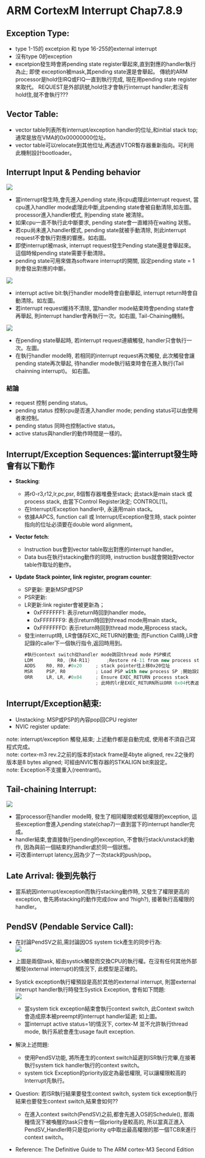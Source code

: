 # ARM CortexM Interrupt Chap7.8.9

## Exception Type:
*  type 1-15的 excetpion 和 type 16-255的external interrupt  
*  沒有type 0的exception  
*  excetpion發生時會將pending state register舉起來,直到對應的handler執行為止; 即使 exception被mask,其pending state還是會舉起。 傳統的ARM processor是hold住IRQ或FIQ一直到執行完成, 現在用pending state register來取代。 REQUEST是外部訊號,hold住才會執行interrupt handler;若沒有hold住,就不會執行???

## Vector Table:  
*  vector table列表所有interrupt/exception handler的位址,和initial stack top; 通常是放在VMA的0x00000000位址。  
*  vector table可以relocate到其他位址,再透過VTOR暫存器重新指向。可利用此機制設計bootloader。  

## Interrupt Input & Pending behavior  
![](https://github.com/sammiiT/Study-Report/blob/master/picture/InterruptPendingBehavior.PNG)  
*  當interrupt發生時,會先進入pending state,待cpu處理此interrupt request, 當cpu進入handller mode處理此中斷,此pending state會被自動清除,如左圖。processor進入handler模式, 則pending state 被清除。  
*  如果cpu一直不執行此中斷要求, pending state會一直維持在waiting 狀態。  
*  若cpu尚未進入handler模式, pending state就被手動清除, 則此interrupt request不會執行對應的響應。如右圖。  
*  即使interrupt被mask, interrupt request發生Pending state還是會舉起來。這個時候pending state需要手動清除。  
*  pending state可用來做為software interrupt的開關, 設定pending state = 1則會發出對應的中斷。  

![](https://github.com/sammiiT/Study-Report/blob/master/picture/InterruptPendingBehavior2.png)  
*  interrupt active bit:執行handler mode時會自動舉起, interrupt return時會自動清除。如左圖。  
*  若interrupt request維持不清除, 當handler mode結束時會pending state會再舉起, 則interrupt handler會再執行一次。如右圖, Tail-Chaining機制。  

![](https://github.com/sammiiT/Study-Report/blob/master/picture/InterruptPendingBehavior3.png)  
*  在pending state舉起時, 若interrupt request連續觸發, handler只會執行一次。左圖。  
*  在執行handler mode時, 若相同的interrupt request再次觸發, 此次觸發會讓pending state再次舉起, 待handler mode執行結束時會在進入執行(Tail chainning interrupt)。 如右圖。

### 結論
*  request 控制 pending status。  
*  pending status 控制cpu是否進入handler mode; pending status可以由使用者來控制。 
*  pending status 同時也控制active status。  
*  active status與handler的動作時間是一樣的。

## Interrupt/Exception Sequences:當interrupt發生時會有以下動作  
* **Stacking**:   
    * 將r0-r3,r12,lr,pc,psr, 8個暫存器堆疊至stack; 此stack是main stack 或 process stack, 由當下Control Register決定; CONTROL[1]。  
    * 在Interrupt/Exception handler中, 永遠用main stack。
    * 依據AAPCS, function call 或 Interrupt/Exception發生時, stack pointer指向的位址必須要在double word alignment。

* **Vector fetch**:  
    * Instruction bus會到vector table取出對應的interrupt handler。  
    * Data bus在執行stacking動作的同時, instruction bus就會開始對vector table作取址的動作。  
 
* **Update Stack pointer, link register, program counter**:  
    * SP更新: 更新MSP或PSP  
    * PSR更新:  
    * LR更新:link register會被更新為；  
        * 0xFFFFFFF1: 表示return時回到handler mode。  
        * 0xFFFFFFF9: 表示return時回到thread mode用main stack。  
        * 0xFFFFFFFD: 表示return時回到thread mode,用process stack。  
    * 發生interrupt時, LR會儲存EXC_RETURN的數值; 而Function Call時,LR會記錄的caller下一個執行指令,返回時用到。  
		```as  
		#執行context switch從handler mode跳回thread mode PSP模式  
		LDM			R0, {R4-R11}      ;Restore r4-11 from new process stack  
		ADDS    R0, R0, #0x20     ; stack pointer往上移0x20位址  
		MSR     PSP, R0           ; Load PSP with new process SP ;開始設定新process的stack pointer指向  
		ORR     LR, LR, #0x04     ; Ensure EXEC_RETURN process stack  
		                          ; 此時的lr是EXEC_RETURN所以ORR 0x04代表返回PSP(process stack pointer)
		```
## Interrupt/Exception結束:
* Unstacking: MSP或PSP的內容pop回CPU register  
* NVIC register update:  
    
note: interrupt/exception 觸發,結束; 上述動作都是自動完成, 使用者不須自己寫程式完成。  
note: cortex-m3 rev.2之前的版本的stack frame是4byte aligned, rev.2之後的版本是8 bytes aligned; 可經由NVIC暫存器的STKALIGN bit來設定。  
note: Exception不支援重入(reentrant)。  

## Tail-chaining Interrupt:  
![](https://github.com/sammiiT/Study-Report/blob/master/picture/Tail-Chaining.PNG)
* 當processor在handler mode時, 發生了相同權限或較低權限的exception, 這些exception會進入pending state(chap7)一直到當下的interrupt handler完成。   
* handler結束,會直接執行pending的exception, 不會執行stack/unstack的動作, 因為與前一個結束的handler處於同一個狀態。
* 可改善interrupt latency,因為少了一次stack的push/pop。

## Late Arrival: 後到先執行  
*  當系統因interrupt/exception而執行stacking動作時, 又發生了權限更高的exception, 會先將stacking的動作完成(low and ?high?), 接著執行高權限的handler。  

## PendSV (Pendable Service Call):  
*	在討論PendSV之前,需討論因OS system tick產生的同步行為:  
![](https://github.com/sammiiT/Study-Report/blob/master/picture/SystickContextSwitch.PNG)   
*	上圖是兩個task, 經由systick觸發而交換CPU的執行權。在沒有任何其他外部觸發(external interrupt)的情況下, 此模型是正確的。  
*	Systick exception執行權預設是高於其他的external interrupt, 則當external interrupt handler執行時發生Systick Exception, 會有如下問題:  
![](https://github.com/sammiiT/Study-Report/blob/master/picture/ProblemContextSwIRQ.PNG)
	*	當system tick exception結束會執行context switch, 此Context switch會造成原本被preempt的interrupt handler延遲; 如上圖。  
	*	當interrupt active status=1的情況下, cortex-M 並不允許執行thread mode, 執行系統會產生usage fault exception.  

*	解決上述問題:  
	*	使用PendSV功能, 將所產生的context switch延遲到ISR執行完畢,在接著執行system tick handler執行的context switch。  
	*	system tick Exception的priority設定為最低權限, 可以讓權限較高的Interrupt先執行。 
	
*	Question: 若ISR執行結果要發生context switch, system tick exception執行結果也要發生context switch,結果會如何??  
	*	在進入context switch(PendSV)之前,都會先進入OS的Schedule(), 那兩種情況下被喚醒的task只會有一個priority是較高的, 所以當真正進入PendSV_Handler時只是從priority q中取出最高權限的那一個TCB來進行context switch。

* Reference: The Definitive Guide to The ARM cortex-M3 Second Edition
